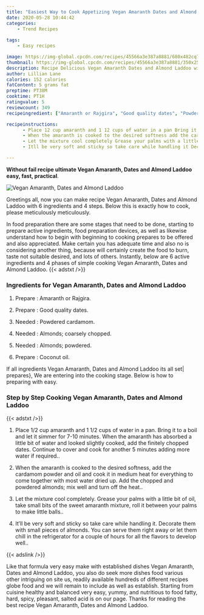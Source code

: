 ```yaml
---
title: "Easiest Way to Cook Appetizing Vegan Amaranth Dates and Almond Laddoo"
date: 2020-05-28 10:44:42
categories:
    - Trend Recipes
    
tags:
    - Easy recipes

image: https://img-global.cpcdn.com/recipes/45566a3e387a8881/680x482cq70/vegan-amaranth-dates-and-almond-laddoo-recipe-main-photo.jpg
thumbnail: https://img-global.cpcdn.com/recipes/45566a3e387a8881/350x250cq70/vegan-amaranth-dates-and-almond-laddoo-recipe-main-photo.jpg
description: Recipe Delicious Vegan Amaranth Dates and Almond Laddoo with 6 ingredients and 4 stages of easy cooking.
author: Lillian Lane
calories: 152 calories
fatContent: 5 grams fat
preptime: PT38M
cooktime: PT1H
ratingvalue: 5
reviewcount: 349
recipeingredient: ["Amaranth or Rajgira", "Good quality dates", "Powdered cardamom", "Almonds coarsely chopped", "Almonds powdered", "Coconut oil"]

recipeinstructions: 
      - Place 12 cup amaranth and 1 12 cups of water in a pan Bring it to a boil and let it simmer for 710 minutes When the amaranth has absorbed a little bit of water and looked slightly cooked add the finitely chopped dates Continue to cover and cook for another 5 minutes adding more water if required 
      - When the amaranth is cooked to the desired softness add the cardamom powder and oil and cook it in medium heat for everything to come together with most water dried up Add the chopped and powdered almonds mix well and turn off the heat 
      - Let the mixture cool completely Grease your palms with a little bit of oil take small bits of the sweet amaranth mixture roll it between your palms to make little balls 
      - Itll be very soft and sticky so take care while handling it Decorate them with small pieces of almonds You can serve them right away or let them chill in the refrigerator for a couple of hours for all the flavors to develop well

---
```




**Without fail recipe ultimate Vegan Amaranth, Dates and Almond Laddoo easy, fast, practical**. 


![Vegan Amaranth, Dates and Almond Laddoo](https://img-global.cpcdn.com/recipes/45566a3e387a8881/680x482cq70/vegan-amaranth-dates-and-almond-laddoo-recipe-main-photo.jpg "Vegan Amaranth, Dates and Almond Laddoo")




Greetings all, now you can make recipe Vegan Amaranth, Dates and Almond Laddoo with 6 ingredients and 4 steps. Below this is exactly how to cook, please meticulously meticulously.

In food preparation there are some stages that need to be done, starting to prepare active ingredients, food preparation devices, as well as likewise understand how to begin with beginning to cooking prepares to be offered and also appreciated. Make certain you has adequate time and also no is considering another thing, because will certainly create the food to burn, taste not suitable desired, and lots of others. Instantly, below are 6 active ingredients and 4 phases of simple cooking Vegan Amaranth, Dates and Almond Laddoo.
{{< adstxt />}}

### Ingredients for Vegan Amaranth, Dates and Almond Laddoo


1. Prepare  : Amaranth or Rajgira.

1. Prepare  : Good quality dates.

1. Needed  : Powdered cardamom.

1. Needed  : Almonds; coarsely chopped.

1. Needed  : Almonds; powdered.

1. Prepare  : Coconut oil.



If all ingredients Vegan Amaranth, Dates and Almond Laddoo its all set| prepares}, We are entering into the cooking stage. Below is how to preparing with easy.

### Step by Step Cooking Vegan Amaranth, Dates and Almond Laddoo

{{< adstxt />}}


1. Place 1/2 cup amaranth and 1 1/2 cups of water in a pan. Bring it to a boil and let it simmer for 7-10 minutes. When the amaranth has absorbed a little bit of water and looked slightly cooked, add the finitely chopped dates. Continue to cover and cook for another 5 minutes adding more water if required..



1. When the amaranth is cooked to the desired softness, add the cardamom powder and oil and cook it in medium heat for everything to come together with most water dried up. Add the chopped and powdered almonds; mix well and turn off the heat..



1. Let the mixture cool completely. Grease your palms with a little bit of oil, take small bits of the sweet amaranth mixture, roll it between your palms to make little balls..



1. It’ll be very soft and sticky so take care while handling it. Decorate them with small pieces of almonds. You can serve them right away or let them chill in the refrigerator for a couple of hours for all the flavors to develop well..





{{< adslink />}}

Like that formula very easy make with established dishes Vegan Amaranth, Dates and Almond Laddoo, you also do seek more dishes food various other intriguing on site us, readily available hundreds of different recipes globe food and we will remain to include as well as establish. Starting from cuisine healthy and balanced very easy, yummy, and nutritious to food fatty, hard, spicy, pleasant, salted acid is on our page. Thanks for reading the best recipe Vegan Amaranth, Dates and Almond Laddoo.
